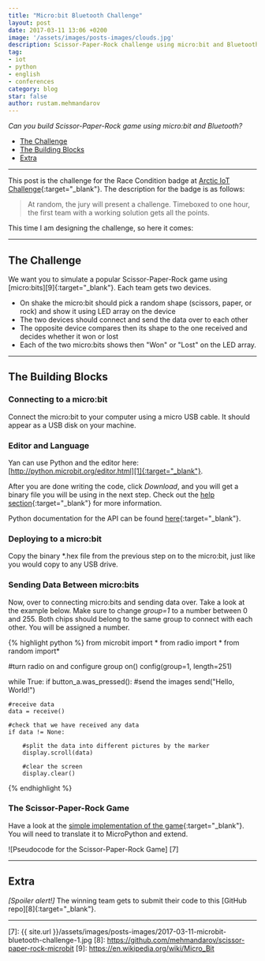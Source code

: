 ```yaml
---
title: "Micro:bit Bluetooth Challenge"
layout: post
date: 2017-03-11 13:06 +0200
image: '/assets/images/posts-images/clouds.jpg'
description: Scissor-Paper-Rock challenge using micro:bit and Bluetooth
tag:
- iot
- python
- english
- conferences
category: blog
star: false
author: rustam.mehmandarov
---
```


_Can you build Scissor-Paper-Rock game using micro:bit and Bluetooth?_

- [The Challenge](#the-challenge)
- [The Building Blocks](#the-building-blocks)
- [Extra](#extra)


---

This post is the challenge for the Race Condition badge at [Arctic IoT Challenge][3]{:target="_blank"}. The description for the badge is as follows:

> At random, the jury will present a challenge. Timeboxed to one hour, the first team with a working solution gets all the points.

This time I am designing the challenge, so here it comes:

---

## The Challenge

We want you to simulate a popular Scissor-Paper-Rock game using [micro:bits][9]{:target="_blank"}. Each team gets two devices.

* On shake the micro:bit should pick a random shape (scissors, paper, or rock) and show it using LED array on the device
* The two devices should connect and send the data over to each other
* The opposite device compares then its shape to the one received and decides whether it won or lost
* Each of the two micro:bits shows then "Won" or "Lost" on the LED array.

---

## The Building Blocks

### Connecting to a micro:bit
Connect the micro:bit to your computer using a micro USB cable. It should appear as a USB disk on your machine.

### Editor and Language
Yan can use Python and the editor here: [http://python.microbit.org/editor.html][1]{:target="_blank"}.

After you are done writing the code, click *Download*, and you will get a binary file you will be using in the next step. Check out the [help section][4]{:target="_blank"} for more information.

Python documentation for the API can be found [here][5]{:target="_blank"}.

### Deploying to a micro:bit
Copy the binary *.hex file from the previous step on to the micro:bit, just like you would copy to any USB drive.

### Sending Data Between micro:bits
Now, over to connecting micro:bits and sending data over. Take a look at the example below. Make sure to change *group=1* to a number between 0 and 255. Both chips should belong to the same group to connect with each other. You will be assigned a number.

{% highlight python %}
from microbit import *
from radio import *
from random import*

#turn radio on and configure group
on()
config(group=1, length=251)

while True:
    if button_a.was_pressed():
        #send the images
        send("Hello, World!")
     
    #receive data    
    data = receive()
    
    #check that we have received any data
    if data != None:
        
        #split the data into different pictures by the marker
        display.scroll(data)

        #clear the screen
        display.clear()
{% endhighlight %}

### The Scissor-Paper-Rock Game
Have a look at the [simple implementation of the game][6]{:target="_blank"}. You will need to translate it to MicroPython and extend.

![Pseudocode for the Scissor-Paper-Rock Game] [7]

---

## Extra
*[Spoiler alert!]* The winning team gets to submit their code to this [GitHub repo][8]{:target="_blank"}.

---

[1]: http://python.microbit.org/editor.html
[2]: http://microbit-micropython.readthedocs.io/en/latest/radio.html
[3]: http://ariot.no/Home/Badges
[4]: http://python.microbit.org/help.html
[5]: https://microbit-micropython.readthedocs.io/en/latest/index.html
[6]: https://www.microbit.co.uk/blocks/lessons/rock-paper-scissors/challenges
[7]: {{ site.url }}/assets/images/posts-images/2017-03-11-microbit-bluetooth-challenge-1.jpg
[8]: https://github.com/mehmandarov/scissor-paper-rock-microbit
[9]: https://en.wikipedia.org/wiki/Micro_Bit



